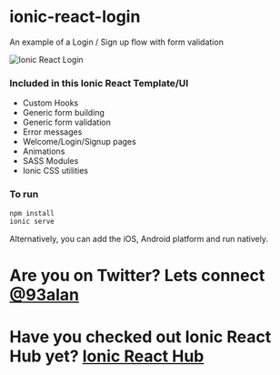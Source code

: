 # ionic-react-login
An example of a Login / Sign up flow with form validation

![Ionic React Login](https://repository-images.githubusercontent.com/360816708/f0c0ad80-a420-11eb-9bb9-0731974f863e)

### Included in this Ionic React Template/UI
* Custom Hooks
* Generic form building
* Generic form validation
* Error messages
* Welcome/Login/Signup pages
* Animations
* SASS Modules
* Ionic CSS utilities

### To run

```javascript
npm install
ionic serve
```

Alternatively, you can add the iOS, Android platform and run natively.

# Are you on Twitter? Lets connect [@93alan](https://twitter.com/93alan)
# Have you checked out Ionic React Hub yet? [Ionic React Hub](https://ionicreacthub.com)
